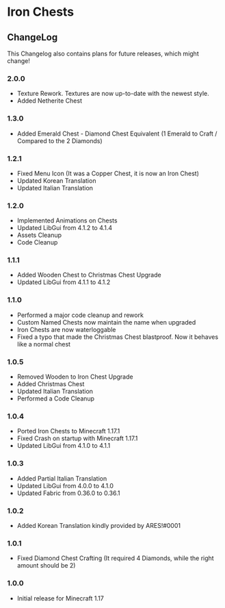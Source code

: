 # Iron Chests

## ChangeLog
This Changelog also contains plans for future releases, which might change!

### 2.0.0
- Texture Rework. Textures are now up-to-date with the newest style.
- Added Netherite Chest

### 1.3.0
- Added Emerald Chest - Diamond Chest Equivalent (1 Emerald to Craft / Compared to the 2 Diamonds)

### 1.2.1
- Fixed Menu Icon (It was a Copper Chest, it is now an Iron Chest)
- Updated Korean Translation
- Updated Italian Translation

### 1.2.0
- Implemented Animations on Chests
- Updated LibGui from 4.1.2 to 4.1.4
- Assets Cleanup
- Code Cleanup

### 1.1.1
- Added Wooden Chest to Christmas Chest Upgrade
- Updated LibGui from 4.1.1 to 4.1.2

### 1.1.0
- Performed a major code cleanup and rework
- Custom Named Chests now maintain the name when upgraded
- Iron Chests are now waterloggable
- Fixed a typo that made the Christmas Chest blastproof. Now it behaves like a normal chest

### 1.0.5
- Removed Wooden to Iron Chest Upgrade
- Added Christmas Chest
- Updated Italian Translation
- Performed a Code Cleanup

### 1.0.4
- Ported Iron Chests to Minecraft 1.17.1
- Fixed Crash on startup with Minecraft 1.17.1
- Updated LibGui from 4.1.0 to 4.1.1

### 1.0.3
- Added Partial Italian Translation
- Updated LibGui from 4.0.0 to 4.1.0
- Updated Fabric from 0.36.0 to 0.36.1

### 1.0.2
- Added Korean Translation kindly provided by ARES!#0001

### 1.0.1
- Fixed Diamond Chest Crafting (It required 4 Diamonds, while the right amount should be 2)

### 1.0.0 
- Initial release for Minecraft 1.17
